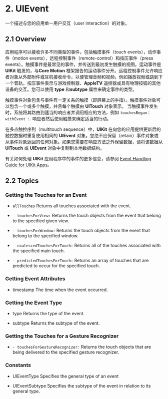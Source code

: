 # 2. UIEvent

一个描述与您的应用单一用户交互（user interaction）的对象。

## 2.1 Overview

应用程序可以接收许多不同类型的事件，包括触摸事件（touch events），动作事件（motion events），远程控制事件（remote-control）和按压事件（press events）。触摸事件是最常见的事件，并传送到最初发生触摸的视图。运动事件是 **UIKit** 触发的，与**Core Motion** 框架报告的运动事件分开。远程控制事件允许响应者对象从外部附件或耳机接收命令，以便管理音频和视频，例如播放视频或跳到下一个音轨。按压事件表示与游戏控制器、**AppleTV** 遥控器或具有物理按钮的其他设备的交互。您可以使用 **type** 和**subtype** 属性来确定事件的类型。

触摸事件对象包含与事件有一定关系的触摸（即屏幕上的手指）。触摸事件对象可以包含一个或多个触摸，并且每个触摸由 **UITouch** 对象表示。 当触摸事件发生时，系统将其路由到适当的响应者并调用相应的方法，例如 `touchesBegan：withEvent :`. 响应者然后使用触摸来确定适当的行动。

在多点触控序列（multitouch sequence）中，**UIKit** 在向您的应用提供更新后的触控数据时重复使用相同的 **UIEvent** 对象。您绝不应保留（retain）事件对象或从事件对象返回的任何对象。如果您需要在响应方法之外保留数据，请将该数据从 **UITouch** 或 **UIEvent** 对象中复制到本地数据结构。

有关如何处理 **UIKit** 应用程序中的事件的更多信息，请参阅 [Event Handling Guide for UIKit Apps](https://developer.apple.com/library/content/documentation/EventHandling/Conceptual/EventHandlingiPhoneOS/index.html#//apple_ref/doc/uid/TP40009541)。

## 2.2 Topics

### Getting the Touches for an Event

* `allTouches`
  Returns all touches associated with the event.

* `- touchesForView:`
  Returns the touch objects from the event that belong to the specified given view.

* `- touchesForWindow:`
  Returns the touch objects from the event that belong to the specified window.

* `- coalescedTouchesForTouch:`
  Returns all of the touches associated with the specified main touch.

* `- predictedTouchesForTouch:`
  Returns an array of touches that are predicted to occur for the specified touch.
  
### Getting Event Attributes
* timestamp
  The time when the event occurred.
  
### Getting the Event Type
* type
  Returns the type of the event.

* subtype
  Returns the subtype of the event.

### Getting the Touches for a Gesture Recognizer

* `- touchesForGestureRecognizer:`
   Returns the touch objects that are being delivered to the specified gesture recognizer.

### Constants
* UIEventType
  Specifies the general type of an event

* UIEventSubtype
  Specifies the subtype of the event in relation to its general type.
